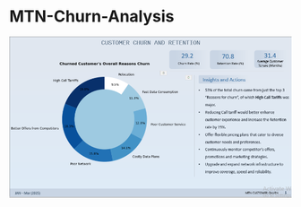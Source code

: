 # MTN-Churn-Analysis

![MTN Insights](https://github.com/XeNoX36/MTN-Churn-Analysis/blob/main/page1.png)
